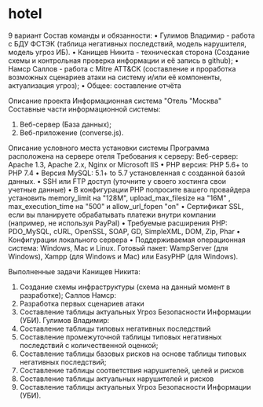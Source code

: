 # hotel
9 вариант
Состав команды и обязанности:
  •	Гулимов Владимир - работа с БДУ ФСТЭК (таблица негативных последствий, модель нарушителя, модель угроз ИБ).
  •	Канищев Никита - техническая сторона (Создание схемы и контрольная проверка информации и её запись в github);
  •	Намср Саллов - работа с Mitre ATT&CK (составление и проработка возможных сценариев атаки на систему и/или её компоненты, актуализация угроз);
  •	Общее: составление отчёта

Описание проекта
Информационная система "Отель "Москва"
Составные части информационной системы:
  1. Веб-сервер (База данных);
  2. Веб-приложение (converse.js).

Описание условного места установки системы
Программа расположена на сервере отеля
Требования к серверу:
Веб-сервер: Apache 1.3, Apache 2.x, Nginx or Microsoft IIS
  •	PHP версия: PHP 5.6+ to PHP 7.4
  •	Версия MySQL: 5.1+ to 5.7 установленная с созданной базой данных.
  • SSH или FTP доступ (уточните у своего хостинга свои учетные данные)
  •	В конфигурации PHP попросите вашего провайдера установить memory_limit на "128M", upload_max_filesize на "16M" , max_execution_time на "500" и allow_url_fopen "on"
  •	Сертификат SSL, если вы планируете обрабатывать платежи внутри компании (например, не используя PayPal) 
  •	Требуемые расширения PHP: PDO_MySQL, cURL, OpenSSL, SOAP, GD, SimpleXML, DOM, Zip, Phar
  •	Конфигурации локального сервера 
  •	Поддерживаемая операционная система: Windows, Mac и Linux. Готовый пакет: WampServer (для Windows), Xampp (для Windows и Mac) или EasyPHP (для Windows).

Выполненные задачи
Канищев Никита:
  1.	Создание схемы инфраструктуры (схема на данный момент в разработке);
Саллов Намср:
  1.	Разработка первых сценариев атаки
  2.	Cоставление таблицы актуальных Угроз Безопасности Информации (УБИ).
Гулимов Владимир:
  1.	Составление таблицы типовых негативных последствий
  2.	Составление промежуточной таблицы типовых негативных последствий с количественной оценкой;
  3.	Составление таблицы базовых рисков на основе таблицы типовых негативных последствий;
  4.	Составление таблицы соответствия нарушителей, целей и рисков
  5.	Составление таблицы актуальных нарушителей и рисков
  6.	Составление таблицы актуальных Угроз Безопасности Информации (УБИ).
